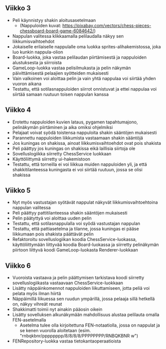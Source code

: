 ## Viikko 3

- Peli käynnistyy shakin aloitusasetelmaan
    - (Nappuloiden kuvat: https://pixabay.com/vectors/chess-pieces-chessboard-board-game-6084642/)
- Nappulan valitessa klikkaamalla pelilaudalla näkyy sen liikkumisvaihtoehdot
- Jokaiselle erilaiselle nappulalle oma luokka sprites-alihakemistossa, joka luo kunkin nappula-olion
- Board-luokka, joka vastaa pelilaudan piirtämisestä ja nappuloiden alustuksesta ja siirroista
- GameLoop-luokka vastaa pelisilmukasta ja pelin näkymän päivittämisestä pelaajien syötteiden mukaisesti
- Vain valkoinen voi aloittaa pelin ja vain yhtä nappulaa voi siirtää yhden vuoron aikana
- Testattu, että sotilasnappuloiden siirrot onnistuvat ja ettei nappulaa voi siirtää samaan ruutuun toisen nappulan kanssa


## Viikko 4
- Erotettu nappuloiden kuvien lataus, pygamen tapahtumajono, pelinäkymän piirtäminen ja aika omiksi ohjelmiksi
- Pelajaat voivat syödä toistensa nappuloita shakin sääntöjen mukaisesti
- Parannettu nappuloiden liikkumista vastaamaan shakin sääntöjä
- Jos kuningas on shakissa, ainoat liikkumisvaihtoehdot ovat pois shakista
- Peli päättyy jos kuningas on shakissa eikä laillisia siirtoja ole
- Sovelluslogiikka siirretty ChessService luokkaan
- Käyttöliittymä siirretty ui-hakemistoon
- Testattu, että torneilla ei voi liikkua muiden nappuloiden yli, ja että shakkitilanteessa kuningasta ei voi siirtää ruutuun, jossa se olisi shakissa

## Viikko 5
- Nyt myös vastustajan syötävät nappulat näkyvät liikkumisvaihtoehtoina nappulan valitessa
- Peli päättyy pattitilanteessa shakin sääntöjen mukaisesti
- Pelin päätyttyä voi aloittaa uuden pelin
- Testattu, että sotilasnappulalla voi syödä vastustajan nappulan
- Testattu, että pattiasetelma ja tilanne, jossa kuningas ei pääse liikkumaan pois shakista päättävät pelin
- Refaktoroitu sovelluslogiikan koodia ChessService-luokassa, käyttöliittymään liittyvää koodia Board-luokassa ja siirretty pelinäkymän piirtoon liittyvä koodi GameLoop-luokasta Renderer-luokkaan

## Viikko 6
- Vuoroista vastaava ja pelin päättymisen tarkistava koodi siirretty sovelluslogiikasta vastaavaan ChessService-luokkaan
- Lisätty näppäinkomennot nappuloiden liikuttamiseen, jotta peliä voi pelata myös ilman hiirtä
- Näppäimillä liikuessa sen ruudun ympärillä, jossa pelaaja sillä hetkellä on, näkyy vihreät reunat
- Shakkimatti toimii nyt ainakin pääosin oikein
- Lisätty sovelluksen alkunäkymään mahdollisuus alustaa pelilauta omalla FEN-asetelmalla
    - Asetelma tulee olla kirjoitettuna FEN-notaatiolla, jossa on nappulat ja se kenen vuorolla aloitetaan (esim. "rnbqkbnr/pppppppp/8/8/8/8/PPPPPPPP/RNBQKBNR w")
- FENRepository-luokka vastaa tietokantaoperaatioista